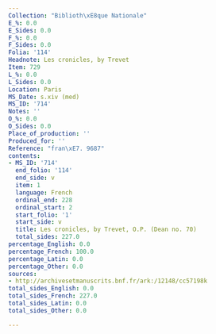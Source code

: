 ```yaml
---
Collection: "Biblioth\xE8que Nationale"
E_%: 0.0
E_Sides: 0.0
F_%: 0.0
F_Sides: 0.0
Folia: '114'
Headnote: Les cronicles, by Trevet
Item: 729
L_%: 0.0
L_Sides: 0.0
Location: Paris
MS_Date: s.xiv (med)
MS_ID: '714'
Notes: ''
O_%: 0.0
O_Sides: 0.0
Place_of_production: ''
Produced_for: ''
Reference: "fran\xE7. 9687"
contents:
- MS_ID: '714'
  end_folio: '114'
  end_side: v
  item: 1
  language: French
  ordinal_end: 228
  ordinal_start: 2
  start_folio: '1'
  start_side: v
  title: Les cronicles, by Trevet, O.P. (Dean no. 70)
  total_sides: 227.0
percentage_English: 0.0
percentage_French: 100.0
percentage_Latin: 0.0
percentage_Other: 0.0
sources:
- http://archivesetmanuscrits.bnf.fr/ark:/12148/cc57198k
total_sides_English: 0.0
total_sides_French: 227.0
total_sides_Latin: 0.0
total_sides_Other: 0.0

---
```


